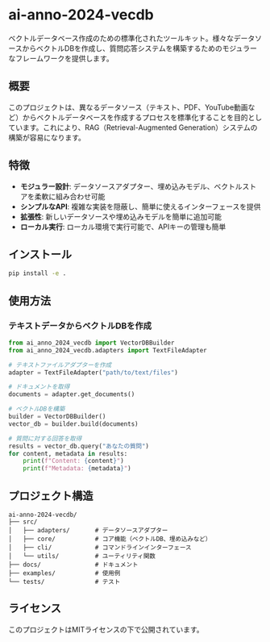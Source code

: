 # ai-anno-2024-vecdb

ベクトルデータベース作成のための標準化されたツールキット。様々なデータソースからベクトルDBを作成し、質問応答システムを構築するためのモジュラーなフレームワークを提供します。

## 概要

このプロジェクトは、異なるデータソース（テキスト、PDF、YouTube動画など）からベクトルデータベースを作成するプロセスを標準化することを目的としています。これにより、RAG（Retrieval-Augmented Generation）システムの構築が容易になります。

## 特徴

- **モジュラー設計**: データソースアダプター、埋め込みモデル、ベクトルストアを柔軟に組み合わせ可能
- **シンプルなAPI**: 複雑な実装を隠蔽し、簡単に使えるインターフェースを提供
- **拡張性**: 新しいデータソースや埋め込みモデルを簡単に追加可能
- **ローカル実行**: ローカル環境で実行可能で、APIキーの管理も簡単

## インストール

```bash
pip install -e .
```

## 使用方法

### テキストデータからベクトルDBを作成

```python
from ai_anno_2024_vecdb import VectorDBBuilder
from ai_anno_2024_vecdb.adapters import TextFileAdapter

# テキストファイルアダプターを作成
adapter = TextFileAdapter("path/to/text/files")

# ドキュメントを取得
documents = adapter.get_documents()

# ベクトルDBを構築
builder = VectorDBBuilder()
vector_db = builder.build(documents)

# 質問に対する回答を取得
results = vector_db.query("あなたの質問")
for content, metadata in results:
    print(f"Content: {content}")
    print(f"Metadata: {metadata}")
```

## プロジェクト構造

```
ai-anno-2024-vecdb/
├── src/
│   ├── adapters/       # データソースアダプター
│   ├── core/           # コア機能（ベクトルDB、埋め込みなど）
│   ├── cli/            # コマンドラインインターフェース
│   └── utils/          # ユーティリティ関数
├── docs/               # ドキュメント
├── examples/           # 使用例
└── tests/              # テスト
```

## ライセンス

このプロジェクトはMITライセンスの下で公開されています。

